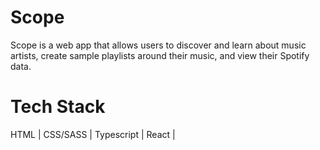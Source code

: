 # Scope
Scope is a web app that allows users to discover and learn about music artists, create sample playlists around their music, and view their Spotify data.

# Tech Stack
HTML | 
CSS/SASS | 
Typescript | 
React | 
